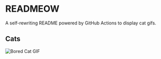# READMEOW

A self-rewriting README powered by GitHub Actions to display cat gifs.

## Cats

![Bored Cat GIF](https://media3.giphy.com/media/v1.Y2lkPTlhY2QwMmRhOGp5Y2NxdmJ1MjhybXB3aW9rcDN4M3dzOHhvazd0eDl6cGZ2M2Y3YiZlcD12MV9naWZzX3NlYXJjaCZjdD1n/mlvseq9yvZhba/200.gif)
